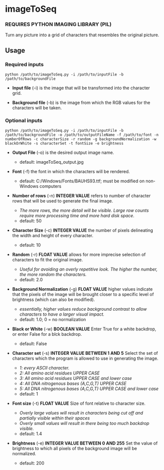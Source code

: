 # imageToSeq
### **REQUIRES PYTHON IMAGING LIBRARY (PIL)**
Turn any picture into a grid of characters that resembles the original picture.

## Usage
### Required inputs

`python /path/to/imageToSeq.py -i /path/to/inputFile -b /path/to/backgroundFile`

+ **Input file** (-i) is the image that will be transformed into the character grid.

+ **Background file** (-b) is the image from which the RGB values for the characters will be taken.

### Optional inputs

`python /path/to/imageToSeq.py -i /path/to/inputFile -b /path/to/backgroundFile -o /path/to/outputFileName -f /path/to/font -n numberOfRows -c characterSize -r random -g backgroundNormalization -w blackOrWhite -s characterSet -t fontSize -e brightness`

+ **Output File** (-o) is the desired output image name.
  + default: imageToSeq_output.jpg
    
+ **Font** (-f) the font in which the characters will be rendered. 
  + default: C:/Windows/Fonts/BAUHS93.ttf; must be modified on non-Windows computers
    
+ **Number of rows** (-n) __INTEGER VALUE__ refers to number of character rows that will be used to generate the final image. 
  + *The more rows, the more detail will be visible. Large row counts require more processing time and more hard disk space.*
  + default: 50
    
+ **Character Size** (-c)  __INTEGER VALUE__ the number of pixels delineating the width and height of every character.
  + default: 10
    
+ **Random** (-r)  __FLOAT VALUE__ allows for more imprecise selection of characters to fit the original image. 
  + *Useful for avoiding an overly repetitive look. The higher the number, the more random the characters.*
  + default: 2.0
    
+ **Background Normalization** (-g) __FLOAT VALUE__ higher values indicate that the pixels of the image will be brought closer to a specific level of brightness (which can also be modified).
  + *essentially, higher values reduce background contrast to allow characters to have a larger visual impact.*
  + default: 1.0; 0 = no normalization
    
+ **Black or White** (-w) __BOOLEAN VALUE__ Enter True for a white backdrop, or enter False for a blck backdrop.
  + default: False
    
+ **Character set** (-s) __INTEGER VALUE BETWEEN 1 AND 5__ Select the set of characters which the program is allowed to use in generating the image.
  + *1: every ASCII character.*
  + *2: All amino acid residues UPPER CASE*
  + *3: All amino acid residues UPPER CASE and lower case*
  + *4: All DNA nitrogenous bases (A,C,G,T) UPPER CASE*
  + *5: All DNA nitrogenous bases (A,C,G,T) UPPER CASE and lower case*
  +  default: 1
    
+ **Font size** (-t)  __FLOAT VALUE__ Size of font relative to character size.
  + *Overly large values will result in characters being cut off and partially visible within their spaces*
  + *Overly small values will result in there being too much backdrop visible.*
  + default: 1.4
    
+ **Brightness** (-e) __INTEGER VALUE BETWEEN 0 AND 255__ Set the value of brightness to which all pixels of the background image will be normalized.
  + default: 200


 
